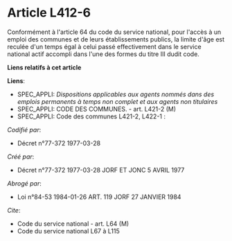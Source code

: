 # Article L412-6

Conformément à l'article 64 du code du service national, pour l'accès à un emploi des communes et de leurs établissements
publics, la limite d'âge est reculée d'un temps égal à celui passé effectivement dans le service national actif accompli dans
l'une des formes du titre III dudit code.

**Liens relatifs à cet article**

**Liens**:

  - SPEC_APPLI: *Dispositions applicables aux agents nommés dans des emplois permanents à temps non complet et aux agents non titulaires*
  - SPEC_APPLI: CODE DES COMMUNES. - art. L421-2 (M)
  - SPEC_APPLI: Code des communes L421-2, L422-1 :

_Codifié par_:

  - Décret n°77-372 1977-03-28

_Créé par_:

  - Décret n°77-372 1977-03-28 JORF ET JONC 5 AVRIL 1977

_Abrogé par_:

  - Loi n°84-53 1984-01-26 ART. 119 JORF 27 JANVIER 1984

_Cite_:

  - Code du service national - art. L64 (M)
  - Code du service national L67 à L115

